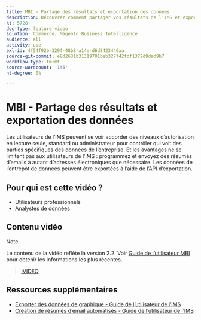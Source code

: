 ```yaml
---
title: MBI - Partage des résultats et exportation des données
description: Découvrez comment partager vos résultats de l’IMS et exporter des données pour les intégrer à d’autres outils commerciaux.
kt: 5728
doc-type: feature video
solution: Commerce, Magento Business Intelligence
audience: all
activity: use
exl-id: 4f54f92b-329f-48b8-a14e-d6d8423446aa
source-git-commit: e8d2631b31319701beb327f42fdf1372d9dad9b7
workflow-type: tm+mt
source-wordcount: '146'
ht-degree: 0%

---
```


# MBI - Partage des résultats et exportation des données

Les utilisateurs de l’IMS peuvent se voir accorder des niveaux d’autorisation en lecture seule, standard ou administrateur pour contrôler qui voit des parties spécifiques des données de l’entreprise. Et les avantages ne se limitent pas aux utilisateurs de l’IMS : programmez et envoyez des résumés d’emails à autant d’adresses électroniques que nécessaire. Les données de l’entrepôt de données peuvent être exportées à l’aide de l’API d’exportation.

## Pour qui est cette vidéo ?

- Utilisateurs professionnels
- Analystes de données

## Contenu vidéo

>[!NOTE]
>
>Le contenu de la vidéo reflète la version 2.2. Voir [Guide de l’utilisateur MBI](https://experienceleague.adobe.com/docs/commerce-business-intelligence/mbi/guide-overview.html) pour obtenir les informations les plus récentes.

>[!VIDEO](https://video.tv.adobe.com/v/35983?quality=12&learn=on)

## Ressources supplémentaires

- [Exporter des données de graphique - Guide de l’utilisateur de l’IMS](https://experienceleague.adobe.com/docs/commerce-business-intelligence/mbi/build/share/exp-chart-dash.html)
- [Création de résumés d’email automatisés - Guide de l’utilisateur de l’IMS](https://experienceleague.adobe.com/docs/commerce-business-intelligence/mbi/build/share/email-summaries.html)
